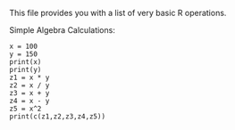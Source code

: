 This file provides you with a list of very basic R operations.

Simple Algebra Calculations:

```{r}
x = 100
y = 150
print(x)
print(y)
z1 = x * y
z2 = x / y
z3 = x + y
z4 = x - y
z5 = x^2
print(c(z1,z2,z3,z4,z5))
```
